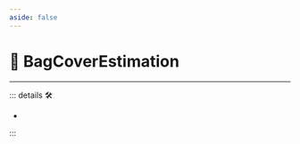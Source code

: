 ```yaml
---
aside: false
---
```

# 💜 <anima>BagCoverEstimation </anima>

---

<!-- =================================================== -->
<!-- =================================================== -->
<!-- =================================================== -->
<!-- =================================================== -->
<!-- =================================================== -->
::: details 🛠

-

:::
